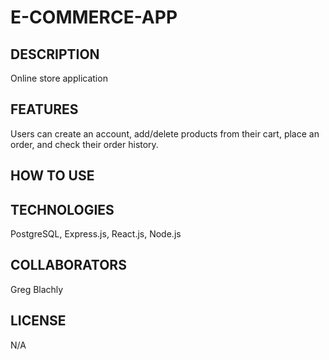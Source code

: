 # E-COMMERCE-APP

## DESCRIPTION
Online store application

## FEATURES
Users can create an account, add/delete products from their cart, place an order, and check their order history. 

## HOW TO USE


## TECHNOLOGIES
PostgreSQL, Express.js, React.js, Node.js

## COLLABORATORS
Greg Blachly

## LICENSE
N/A